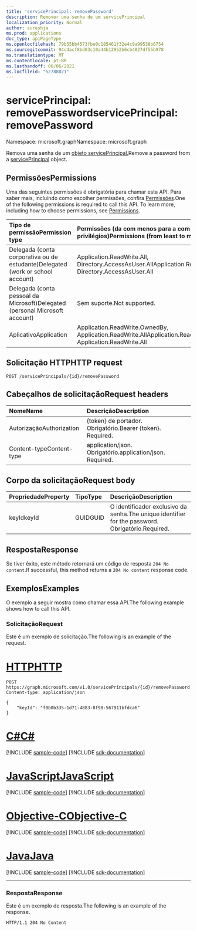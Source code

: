 ```yaml
---
title: 'servicePrincipal: removePassword'
description: Remover uma senha de um servicePrincipal
localization_priority: Normal
author: sureshja
ms.prod: applications
doc_type: apiPageType
ms.openlocfilehash: 79b55bb4573fbe0c185461f32e4c9a99538b6754
ms.sourcegitcommit: 94c4acf8bd03c10a44b12952b6cb4827df55b978
ms.translationtype: MT
ms.contentlocale: pt-BR
ms.lasthandoff: 06/06/2021
ms.locfileid: "52788021"
---
```

# <a name="serviceprincipal-removepassword"></a><span data-ttu-id="490dd-103">servicePrincipal: removePassword</span><span class="sxs-lookup"><span data-stu-id="490dd-103">servicePrincipal: removePassword</span></span>

<span data-ttu-id="490dd-104">Namespace: microsoft.graph</span><span class="sxs-lookup"><span data-stu-id="490dd-104">Namespace: microsoft.graph</span></span>

<span data-ttu-id="490dd-105">Remova uma senha de um [objeto servicePrincipal.](../resources/serviceprincipal.md)</span><span class="sxs-lookup"><span data-stu-id="490dd-105">Remove a password from a [servicePrincipal](../resources/serviceprincipal.md) object.</span></span>

## <a name="permissions"></a><span data-ttu-id="490dd-106">Permissões</span><span class="sxs-lookup"><span data-stu-id="490dd-106">Permissions</span></span>

<span data-ttu-id="490dd-p101">Uma das seguintes permissões é obrigatória para chamar esta API. Para saber mais, incluindo como escolher permissões, confira [Permissões](/graph/permissions-reference).</span><span class="sxs-lookup"><span data-stu-id="490dd-p101">One of the following permissions is required to call this API. To learn more, including how to choose permissions, see [Permissions](/graph/permissions-reference).</span></span>

| <span data-ttu-id="490dd-109">Tipo de permissão</span><span class="sxs-lookup"><span data-stu-id="490dd-109">Permission type</span></span>                        | <span data-ttu-id="490dd-110">Permissões (da com menos para a com mais privilégios)</span><span class="sxs-lookup"><span data-stu-id="490dd-110">Permissions (from least to most privileged)</span></span> |
|:---------------------------------------|:--------------------------------------------|
| <span data-ttu-id="490dd-111">Delegada (conta corporativa ou de estudante)</span><span class="sxs-lookup"><span data-stu-id="490dd-111">Delegated (work or school account)</span></span>     | <span data-ttu-id="490dd-112">Application.ReadWrite.All, Directory.AccessAsUser.All</span><span class="sxs-lookup"><span data-stu-id="490dd-112">Application.ReadWrite.All, Directory.AccessAsUser.All</span></span> |
| <span data-ttu-id="490dd-113">Delegada (conta pessoal da Microsoft)</span><span class="sxs-lookup"><span data-stu-id="490dd-113">Delegated (personal Microsoft account)</span></span> | <span data-ttu-id="490dd-114">Sem suporte.</span><span class="sxs-lookup"><span data-stu-id="490dd-114">Not supported.</span></span> |
| <span data-ttu-id="490dd-115">Aplicativo</span><span class="sxs-lookup"><span data-stu-id="490dd-115">Application</span></span>                            | <span data-ttu-id="490dd-116">Application.ReadWrite.OwnedBy, Application.ReadWrite.All</span><span class="sxs-lookup"><span data-stu-id="490dd-116">Application.ReadWrite.OwnedBy, Application.ReadWrite.All</span></span> |

## <a name="http-request"></a><span data-ttu-id="490dd-117">Solicitação HTTP</span><span class="sxs-lookup"><span data-stu-id="490dd-117">HTTP request</span></span>

<!-- { "blockType": "ignored" } -->

```http
POST /servicePrincipals/{id}/removePassword
```

## <a name="request-headers"></a><span data-ttu-id="490dd-118">Cabeçalhos de solicitação</span><span class="sxs-lookup"><span data-stu-id="490dd-118">Request headers</span></span>

| <span data-ttu-id="490dd-119">Nome</span><span class="sxs-lookup"><span data-stu-id="490dd-119">Name</span></span>           | <span data-ttu-id="490dd-120">Descrição</span><span class="sxs-lookup"><span data-stu-id="490dd-120">Description</span></span>                |
|:---------------|:---------------------------|
| <span data-ttu-id="490dd-121">Autorização</span><span class="sxs-lookup"><span data-stu-id="490dd-121">Authorization</span></span>  | <span data-ttu-id="490dd-p102">{token} de portador. Obrigatório.</span><span class="sxs-lookup"><span data-stu-id="490dd-p102">Bearer {token}. Required.</span></span>  |
| <span data-ttu-id="490dd-124">Content-type</span><span class="sxs-lookup"><span data-stu-id="490dd-124">Content-type</span></span>   | <span data-ttu-id="490dd-p103">application/json. Obrigatório.</span><span class="sxs-lookup"><span data-stu-id="490dd-p103">application/json. Required.</span></span>|

## <a name="request-body"></a><span data-ttu-id="490dd-127">Corpo da solicitação</span><span class="sxs-lookup"><span data-stu-id="490dd-127">Request body</span></span>

| <span data-ttu-id="490dd-128">Propriedade</span><span class="sxs-lookup"><span data-stu-id="490dd-128">Property</span></span>     | <span data-ttu-id="490dd-129">Tipo</span><span class="sxs-lookup"><span data-stu-id="490dd-129">Type</span></span>   |<span data-ttu-id="490dd-130">Descrição</span><span class="sxs-lookup"><span data-stu-id="490dd-130">Description</span></span>|
|:---------------|:--------|:----------|
| <span data-ttu-id="490dd-131">keyId</span><span class="sxs-lookup"><span data-stu-id="490dd-131">keyId</span></span> | <span data-ttu-id="490dd-132">GUID</span><span class="sxs-lookup"><span data-stu-id="490dd-132">GUID</span></span> | <span data-ttu-id="490dd-133">O identificador exclusivo da senha.</span><span class="sxs-lookup"><span data-stu-id="490dd-133">The unique identifier for the password.</span></span> <span data-ttu-id="490dd-134">Obrigatório.</span><span class="sxs-lookup"><span data-stu-id="490dd-134">Required.</span></span> |

## <a name="response"></a><span data-ttu-id="490dd-135">Resposta</span><span class="sxs-lookup"><span data-stu-id="490dd-135">Response</span></span>

<span data-ttu-id="490dd-136">Se tiver êxito, este método retornará um código de resposta `204 No content`.</span><span class="sxs-lookup"><span data-stu-id="490dd-136">If successful, this method returns a `204 No content` response code.</span></span>

## <a name="examples"></a><span data-ttu-id="490dd-137">Exemplos</span><span class="sxs-lookup"><span data-stu-id="490dd-137">Examples</span></span>

<span data-ttu-id="490dd-138">O exemplo a seguir mostra como chamar essa API.</span><span class="sxs-lookup"><span data-stu-id="490dd-138">The following example shows how to call this API.</span></span>

### <a name="request"></a><span data-ttu-id="490dd-139">Solicitação</span><span class="sxs-lookup"><span data-stu-id="490dd-139">Request</span></span>

<span data-ttu-id="490dd-140">Este é um exemplo de solicitação.</span><span class="sxs-lookup"><span data-stu-id="490dd-140">The following is an example of the request.</span></span>

# <a name="http"></a>[<span data-ttu-id="490dd-141">HTTP</span><span class="sxs-lookup"><span data-stu-id="490dd-141">HTTP</span></span>](#tab/http)
<!-- {
  "blockType": "request",
  "name": "servicePrincipal_removepassword"
}-->

```http
POST https://graph.microsoft.com/v1.0/servicePrincipals/{id}/removePassword
Content-type: application/json

{
    "keyId": "f0b0b335-1d71-4883-8f98-567911bfdca6"
}
```
# <a name="c"></a>[<span data-ttu-id="490dd-142">C#</span><span class="sxs-lookup"><span data-stu-id="490dd-142">C#</span></span>](#tab/csharp)
[!INCLUDE [sample-code](../includes/snippets/csharp/serviceprincipal-removepassword-csharp-snippets.md)]
[!INCLUDE [sdk-documentation](../includes/snippets/snippets-sdk-documentation-link.md)]

# <a name="javascript"></a>[<span data-ttu-id="490dd-143">JavaScript</span><span class="sxs-lookup"><span data-stu-id="490dd-143">JavaScript</span></span>](#tab/javascript)
[!INCLUDE [sample-code](../includes/snippets/javascript/serviceprincipal-removepassword-javascript-snippets.md)]
[!INCLUDE [sdk-documentation](../includes/snippets/snippets-sdk-documentation-link.md)]

# <a name="objective-c"></a>[<span data-ttu-id="490dd-144">Objective-C</span><span class="sxs-lookup"><span data-stu-id="490dd-144">Objective-C</span></span>](#tab/objc)
[!INCLUDE [sample-code](../includes/snippets/objc/serviceprincipal-removepassword-objc-snippets.md)]
[!INCLUDE [sdk-documentation](../includes/snippets/snippets-sdk-documentation-link.md)]

# <a name="java"></a>[<span data-ttu-id="490dd-145">Java</span><span class="sxs-lookup"><span data-stu-id="490dd-145">Java</span></span>](#tab/java)
[!INCLUDE [sample-code](../includes/snippets/java/serviceprincipal-removepassword-java-snippets.md)]
[!INCLUDE [sdk-documentation](../includes/snippets/snippets-sdk-documentation-link.md)]

---


### <a name="response"></a><span data-ttu-id="490dd-146">Resposta</span><span class="sxs-lookup"><span data-stu-id="490dd-146">Response</span></span>

<span data-ttu-id="490dd-147">Este é um exemplo de resposta.</span><span class="sxs-lookup"><span data-stu-id="490dd-147">The following is an example of the response.</span></span>

<!-- {
  "blockType": "response"
} -->

```http
HTTP/1.1 204 No Content
```

<!-- uuid: 16cd6b66-4b1a-43a1-adaf-3a886856ed98
2019-02-04 14:57:30 UTC -->
<!-- {
  "type": "#page.annotation",
  "description": "servicePrincipal: removePassword",
  "keywords": "",
  "section": "documentation",
  "tocPath": ""
}-->


